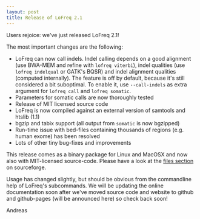 ```yaml
---
layout: post
title: Release of LoFreq 2.1
---
```


Users rejoice: we've just released LoFreq 2.1!


The most important changes are the following:

- LoFreq can now call indels. Indel calling depends on a good alignment (use BWA-MEM and refine with `lofreq viterbi`), indel qualities (use `lofreq indelqual` or GATK's BQSR) and indel alignment qualities (computed internally). The feature is off by default, because it's still considered a bit suboptimal. To enable it, use `--call-indels` as extra argument for `lofreq call` and `lofreq somatic`.
- Parameters for somatic calls are now thoroughly tested 
- Release of MIT licensed source code
- LoFreq is now compiled against an external version of samtools and htslib (1.1) 
- bgzip and tabix support (all output from `somatic` is now bgzipped)
- Run-time issue with bed-files containing thousands of regions (e.g. human exome) has been resolved
- Lots of other tiny bug-fixes and improvements
 
This release comes as a binary package for Linux and MacOSX and now
also with MIT-licensed source-code. Please have a look at the
[files section](https://sourceforge.net/projects/lofreq/files/) on sourceforge.


Usage has changed slightly, but should be obvious from the commandline help of LoFreq's subcommands. We will be updating the online documentation soon after we've moved source code and website to github and github-pages (will be announced here) so check back soon!

Andreas


